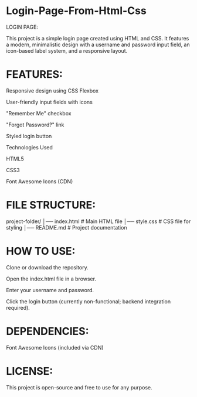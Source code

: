 # Login-Page-From-Html-Css
 LOGIN PAGE:

This project is a simple login page created using HTML and CSS. It features a modern, minimalistic design with a username and password input field, an icon-based label system, and a responsive layout.



 # FEATURES:

Responsive design using CSS Flexbox

User-friendly input fields with icons

"Remember Me" checkbox

"Forgot Password?" link

Styled login button

Technologies Used

HTML5

CSS3

Font Awesome Icons (CDN)



 # FILE STRUCTURE:

project-folder/
│── index.html    # Main HTML file
│── style.css     # CSS file for styling
│── README.md     # Project documentation

# HOW TO USE:

Clone or download the repository.

Open the index.html file in a browser.

Enter your username and password.

Click the login button (currently non-functional; backend integration required).



#  DEPENDENCIES:

Font Awesome Icons (included via CDN)





# LICENSE:

This project is open-source and free to use for any purpose.
